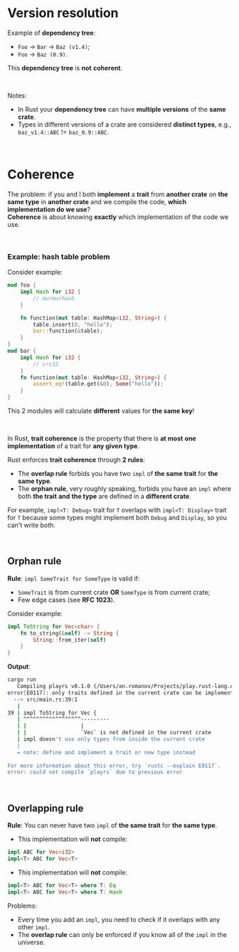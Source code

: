 # Version resolution
Example of **dependency tree**:
- ``Foo`` -> ``Bar`` -> ``Baz (v1.4)``;
- ``Foo`` -> ``Baz (0.9)``.

This **dependency tree** is **not** **coherent**.

<br>

Notes:
- In Rust your **dependency tree** can have **multiple versions** of the **same crate**.
- Types in different versions of a crate are considered **distinct types**, e.g., ``baz_v1.4::ABC`` != ``baz_0.9::ABC``.

<br>

# Coherence
The problem: if you and I both **implement** a **trait** from **another crate** on **the same type** in **another crate** and we compile the code, **which implementation do we use**?<br>
**Coherence** is about knowing **exactly** which implementation of the code we use.<br>

<br>

### Example: hash table problem
Consider example:
```Rust
mod foo {
    impl Hash for i32 {
        // murmurhash
    }

    fn function(mut table: HashMap<i32, String>) {
        table.insert(0, "hello");
        bar::function(&table);
    }
}
mod bar {
    impl Hash for i32 {
        // crc32
    }
    fn function(mut table: HashMap<i32, String>) {
        assert_eq!(table.get(&0), Some("hello"));
    }
}
```

This 2 modules will calculate **different** values for **the same key**!<br>

<br>

In Rust, **trait coherence** is the property that there is **at most** **one implementation** of a trait for **any given type**.

Rust enforces **trait coherence** through **2 rules**:
- The **overlap rule** forbids you have two ``impl`` of **the same trait** for **the same type**.<br>
- The **orphan rule**, very roughly speaking, forbids you have an ``impl`` where both **the trait** **and** **the type** are defined in a **different crate**.

For example, ``impl<T: Debug>`` trait for ``T`` overlaps with ``impl<T: Display>`` trait for ``T`` because some types might implement both ``Debug`` and ``Display``, so you can't write both.

<br>

## Orphan rule
**Rule**: ``impl SomeTrait for SomeType`` is valid if:
- ``SomeTrait`` is from current crate **OR** ``SomeType`` is from current crate;
- Few edge cases (see **RFC 1023**).


Consider example:
```Rust
impl ToString for Vec<char> {
    fn to_string(&self) -> String {
        String::from_iter(self)
    }
}
```

**Output**:
```bash
cargo run 
   Compiling playrs v0.1.0 (/Users/an.romanov/Projects/play.rust-lang.org)                                                                                      
error[E0117]: only traits defined in the current crate can be implemented for arbitrary types                                                                   
  --> src/main.rs:39:1                                                                                                                                          
   |                                                                                                                                                            
39 | impl ToString for Vec {                                                                                                                              
   | ^^^^^^^^^^^^^^^^^^---------                                                                                                                                
   | |                 |                                                                                                                                        
   | |                 `Vec` is not defined in the current crate                                                                                                
   | impl doesn't use only types from inside the current crate                                                                                                  
   |                                                                                                                                                            
   = note: define and implement a trait or new type instead                                                                                                     
                                                                                                                                                                
For more information about this error, try `rustc --explain E0117`.                                                                                             
error: could not compile `playrs` due to previous error                                                                                                         
```

<br>

## Overlapping rule
**Rule**: You can never have two ``impl`` of **the same trait** for **the same type**.<br>

- This implementation will **not** compile:
```Rust
impl ABC for Vec<i32>
impl<T> ABC for Vec<T>
```
- This implementation will **not** compile:
```Rust
impl<T> ABC for Vec<T> where T: Eq
impl<T> ABC for Vec<T> where T: Hash
```

Problems:
- Every time you add an ``impl``, you need to check if it overlaps with any other ``impl``.
- The **overlap rule** can only be enforced if you know all of the ``impl`` in the universe.
